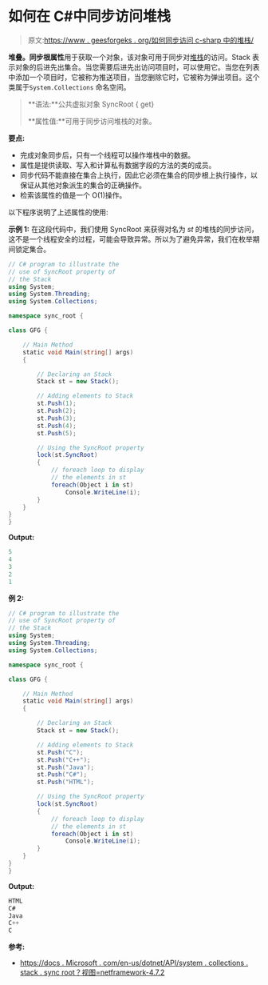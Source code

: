 # 如何在 C#中同步访问堆栈

> 原文:[https://www . geesforgeks . org/如何同步访问 c-sharp 中的堆栈/](https://www.geeksforgeeks.org/how-to-get-synchronize-access-to-the-stack-in-c-sharp/)

**堆叠。同步根属性**用于获取一个对象，该对象可用于同步对[堆栈](https://www.geeksforgeeks.org/c-sharp-stack-class/)的访问。Stack 表示对象的后进先出集合。当您需要后进先出访问项目时，可以使用它。当您在列表中添加一个项目时，它被称为推送项目，当您删除它时，它被称为弹出项目。这个类属于`System.Collections` 命名空间。

> **语法:**公共虚拟对象 SyncRoot { get}
> 
> **属性值:**可用于同步访问堆栈的对象。

**要点:**

*   完成对象同步后，只有一个线程可以操作堆栈中的数据。
*   属性是提供读取、写入和计算私有数据字段的方法的类的成员。
*   同步代码不能直接在集合上执行，因此它必须在集合的同步根上执行操作，以保证从其他对象派生的集合的正确操作。
*   检索该属性的值是一个 O(1)操作。

以下程序说明了上述属性的使用:

**示例 1:** 在这段代码中，我们使用 SyncRoot 来获得对名为 *st* 的堆栈的同步访问，这不是一个线程安全的过程，可能会导致异常。所以为了避免异常，我们在枚举期间锁定集合。

```cs
// C# program to illustrate the
// use of SyncRoot property of
// the Stack
using System;
using System.Threading;
using System.Collections;

namespace sync_root {

class GFG {

    // Main Method
    static void Main(string[] args)
    {

        // Declaring an Stack
        Stack st = new Stack();

        // Adding elements to Stack
        st.Push(1);
        st.Push(2);
        st.Push(3);
        st.Push(4);
        st.Push(5);

        // Using the SyncRoot property
        lock(st.SyncRoot)
        {
            // foreach loop to display
            // the elements in st
            foreach(Object i in st)
                Console.WriteLine(i);
        }
    }
}
}
```

**Output:**

```cs
5
4
3
2
1

```

**例 2:**

```cs
// C# program to illustrate the
// use of SyncRoot property of
// the Stack
using System;
using System.Threading;
using System.Collections;

namespace sync_root {

class GFG {

    // Main Method
    static void Main(string[] args)
    {

        // Declaring an Stack
        Stack st = new Stack();

        // Adding elements to Stack
        st.Push("C");
        st.Push("C++");
        st.Push("Java");
        st.Push("C#");
        st.Push("HTML");

        // Using the SyncRoot property
        lock(st.SyncRoot)
        {
            // foreach loop to display
            // the elements in st
            foreach(Object i in st)
                Console.WriteLine(i);
        }
    }
}
}
```

**Output:**

```cs
HTML
C#
Java
C++
C

```

**参考:**

*   [https://docs . Microsoft . com/en-us/dotnet/API/system . collections . stack . sync root？视图=netframework-4.7.2](https://docs.microsoft.com/en-us/dotnet/api/system.collections.stack.syncroot?view=netframework-4.7.2)